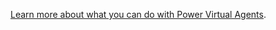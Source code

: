 [Learn more about what you can do with Power Virtual Agents](../fundamentals-what-is-power-virtual-agents.md).